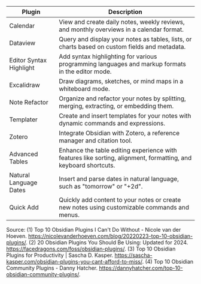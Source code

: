 
| Plugin | Description |
| --- | --- |
| Calendar | View and create daily notes, weekly reviews, and monthly overviews in a calendar format. |
| Dataview | Query and display your notes as tables, lists, or charts based on custom fields and metadata. |
| Editor Syntax Highlight | Add syntax highlighting for various programming languages and markup formats in the editor mode. |
| Excalidraw | Draw diagrams, sketches, or mind maps in a whiteboard mode. |
| Note Refactor | Organize and refactor your notes by splitting, merging, extracting, or embedding them. |
| Templater | Create and insert templates for your notes with dynamic commands and expressions. |
| Zotero | Integrate Obsidian with Zotero, a reference manager and citation tool. |
| Advanced Tables | Enhance the table editing experience with features like sorting, alignment, formatting, and keyboard shortcuts. |
| Natural Language Dates | Insert and parse dates in natural language, such as "tomorrow" or "+2d". |
| Quick Add | Quickly add content to your notes or create new notes using customizable commands and menus. |


Source: 
(1) Top 10 Obsidian Plugins I Can't Do Without - Nicole van der Hoeven. https://nicolevanderhoeven.com/blog/20220223-top-10-obsidian-plugins/.
(2) 20 Obsidian Plugins You Should Be Using: Updated for 2024. https://facedragons.com/foss/obsidian-plugins/.
(3) Top 10 Obsidian Plugins for Productivity | Sascha D. Kasper. https://sascha-kasper.com/obsidian-plugins-you-cant-afford-to-miss/.
(4) Top 10 Obsidian Community Plugins - Danny Hatcher. https://dannyhatcher.com/top-10-obsidian-community-plugins/.

